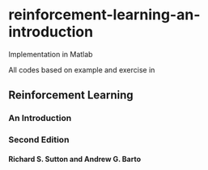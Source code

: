 # reinforcement-learning-an-introduction
Implementation in Matlab

All codes based on example and exercise in 

## Reinforcement Learning 
### An Introduction
### Second Edition
#### Richard S. Sutton and Andrew G. Barto


